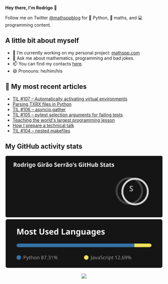 **Hey there, I'm Rodrigo** 👋

Follow me on Twitter [@mathsppblog][twitter] for 🐍 Python, 🧠 maths, and 💻 programming content.


## A little bit about myself

- 🔭 I’m currently working on my personal project: [mathspp.com](https://mathspp.com)
- 💬 Ask me about mathematics, programming and bad jokes.
- 📫 You can find my contacts [here](https://mathspp.com/about#contacts).
- 😄 Pronouns: he/him/his


## 📖 My most recent articles

<!-- BLOG-POST-LIST:START -->
- [TIL #107 – Automatically activating virtual environments](https://mathspp.com/blog/til/automatically-activating-virtual-environments)
- [Parsing TXRX files in Python](https://mathspp.com/blog/parsing-txrx-files-in-python)
- [TIL #106 – asyncio.gather](https://mathspp.com/blog/til/asyncio-gather)
- [TIL #105 – pytest selection arguments for failing tests](https://mathspp.com/blog/til/pytest-selection-arguments-for-failing-tests)
- [Teaching the world&#39;s largest programming lesson](https://mathspp.com/blog/teaching-the-worlds-largest-programming-lesson)
- [How I prepare a technical talk](https://mathspp.com/blog/how-i-prepare-a-technical-talk)
- [TIL #104 – nested makefiles](https://mathspp.com/blog/til/nested-makefiles)
<!-- BLOG-POST-LIST:END -->


##  My GitHub activity stats

<!-- Thanks to ofek! -->

<img src="general_stats.svg" alt="GitHub Statistics" loading="lazy">

<img src="language_stats.svg" alt="Top Languages" loading="lazy">

<p align='center'><img src='https://visitor-badge.laobi.icu/badge?page_id=RodrigoGiraoSerrao'></p>

[twitter]: https://twitter.com/mathsppblog
